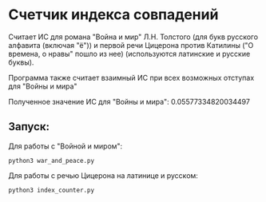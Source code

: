 # Cчетчик индекса совпадений
Считает ИС для романа "Война и мир" Л.Н. Толстого (для букв русского алфавита (включая "ё")) 
и первой речи Цицерона против Катилины ("О времена, о нравы" пошло из нее) (используются латинские и русские буквы).

Программа также считает взаимный ИС при всех возможных отступах для "Войны и мира"

Полученное значение ИС для "Войны и мира": 0.05577334820034497

## Запуск:
Для работы с "Войной и миром":
```
python3 war_and_peace.py
```
Для работы с речью Цицерона на латинице и русском:
```
python3 index_counter.py
```
